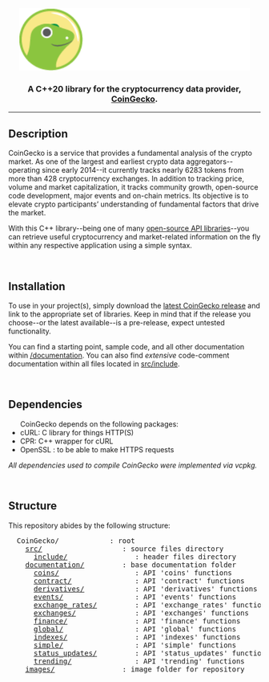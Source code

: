 <p align="center">
  <img width="460" height="125" src="/images/coingecko.jpg">
</p>
<h3 align="center">A C++20 library for the cryptocurrency data provider, <a href="https://www.coingecko.com/">CoinGecko</a>.</h3>
<hr>
<h2>Description</h2>
<p>CoinGecko is a service that provides a fundamental analysis of the crypto market. As one of the largest and earliest crypto data aggregators--operating since early 2014--it currently tracks nearly 6283 tokens from more than 428 cryptocurrency exchanges. In addition to tracking price, volume and market capitalization, it tracks community growth, open-source code development, major events and on-chain metrics. Its objective is to elevate crypto participants’ understanding of fundamental factors that drive the market.</p>

<p>With this C++ library--being one of many <a href="https://www.coingecko.com/en/api">open-source API libraries</a>--you can retrieve useful cryptocurrency and market-related information on the fly within any respective application using a simple syntax.</p>
<br>
<h2>Installation</h2>
<p>To use in your project(s), simply download the <a href="https://github.com/D7EAD/CoinGecko/releases">latest CoinGecko release</a> and link to the appropriate set of libraries. Keep in mind that if the release you choose--or the latest available--is a pre-release, expect untested functionality.

You can find a starting point, sample code, and all other documentation within <a href="/documentation">/documentation</a>. You can also find <i>extensive</i> code-comment documentation within all files located in <a href="src/include">src/include</a>.</p>

<br>
<h2>Dependencies</h2>
<ul>CoinGecko depends on the following packages:
  <li>cURL: C library for things HTTP(S)</li>
  <li>CPR: C++ wrapper for cURL</li>
  <li>OpenSSL : to be able to make HTTPS requests</li>
</ul>
<p><i>All dependencies used to compile CoinGecko were implemented via vcpkg.</i></p>

<br>
<h2>Structure</h2>
<p>This repository abides by the following structure:</p>
<pre>
  CoinGecko/            : root
    <a href="/src">src/</a>                   : source files directory
      <a href="/src/include">include/</a>                : header files directory
    <a href="/documentation">documentation/</a>         : base documentation folder
      <a href="/documentation/coins">coins/</a>                  : API 'coins' functions
      <a href="/documentation/contract">contract/</a>               : API 'contract' functions
      <a href="/documentation/derivatives">derivatives/</a>            : API 'derivatives' functions
      <a href="/documentation/events">events/</a>                 : API 'events' functions
      <a href="/documentation/exchange_rates">exchange_rates/</a>         : API 'exchange_rates' functions 
      <a href="/documentation/exchanges">exchanges/</a>              : API 'exchanges' functions
      <a href="/documentation/finance">finance/</a>                : API 'finance' functions
      <a href="/documentation/global">global/</a>                 : API 'global' functions
      <a href="/documentation/indexes">indexes/</a>                : API 'indexes' functions
      <a href="/documentation/simple">simple/</a>                 : API 'simple' functions
      <a href="/documentation/status_updates">status_updates/</a>         : API 'status_updates' functions
      <a href="/documentation/trending">trending/</a>               : API 'trending' functions
    <a href="/images">images/</a>                : image folder for repository
</pre>
